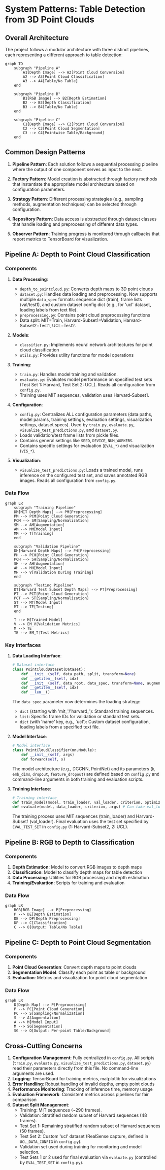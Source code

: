 # System Patterns: Table Detection from 3D Point Clouds

## Overall Architecture

The project follows a modular architecture with three distinct pipelines, each representing a different approach to table detection:

```mermaid
graph TD
    subgraph "Pipeline A"
        A1[Depth Image] --> A2[Point Cloud Conversion]
        A2 --> A3[Point Cloud Classification]
        A3 --> A4[Table/No Table]
    end
    
    subgraph "Pipeline B"
        B1[RGB Image] --> B2[Depth Estimation]
        B2 --> B3[Depth Classification]
        B3 --> B4[Table/No Table]
    end
    
    subgraph "Pipeline C"
        C1[Depth Image] --> C2[Point Cloud Conversion]
        C2 --> C3[Point Cloud Segmentation]
        C3 --> C4[Pointwise Table/Background]
    end
```

## Common Design Patterns

1. **Pipeline Pattern**: Each solution follows a sequential processing pipeline where the output of one component serves as input to the next.

2. **Factory Pattern**: Model creation is abstracted through factory methods that instantiate the appropriate model architecture based on configuration parameters.

3. **Strategy Pattern**: Different processing strategies (e.g., sampling methods, augmentation techniques) can be selected through configuration.

4. **Repository Pattern**: Data access is abstracted through dataset classes that handle loading and preprocessing of different data types.

5. **Observer Pattern**: Training progress is monitored through callbacks that report metrics to TensorBoard for visualization.

## Pipeline A: Depth to Point Cloud Classification

### Components

1. **Data Processing**:
   - `depth_to_pointcloud.py`: Converts depth maps to 3D point clouds
   - `dataset.py`: Handles data loading and preprocessing. Now supports multiple `data_spec` formats: sequence dict (train), frame lists (val/test1), and custom dataset config dict (e.g., for 'ucl' dataset, loading labels from text file).
   - `preprocessing.py`: Contains point cloud preprocessing functions
   - Data split: MIT=Train, Harvard-Subset1=Validation, Harvard-Subset2=Test1, UCL=Test2.

2. **Models**:
   - `classifier.py`: Implements neural network architectures for point cloud classification
   - `utils.py`: Provides utility functions for model operations

3. **Training**:
   - `train.py`: Handles model training and validation.
   - `evaluate.py`: Evaluates model performance on specified test sets (Test Set 1: Harvard, Test Set 2: UCL). Reads all configuration from `config.py`.
   - Training uses MIT sequences, validation uses Harvard-Subset1.

4. **Configuration**:
   - `config.py`: Centralizes ALL configuration parameters (data paths, model params, training settings, evaluation settings, visualization settings, dataset specs). Used by `train.py`, `evaluate.py`, `visualize_test_predictions.py`, and `dataset.py`.
   - Loads validation/test frame lists from pickle files.
   - Contains general settings like `SEED`, `DEVICE`, `NUM_WORKERS`.
   - Contains specific settings for evaluation (`EVAL_*`) and visualization (`VIS_*`).

5. **Visualization**:
   - `visualize_test_predictions.py`: Loads a trained model, runs inference on the configured test set, and saves annotated RGB images. Reads all configuration from `config.py`.

### Data Flow

```mermaid
graph LR
    subgraph "Training Pipeline"
    DM[MIT Depth Maps] --> PM[Preprocessing]
    PM --> PCM[Point Cloud Generation]
    PCM --> SM[Sampling/Normalization]
    SM --> AM[Augmentation]
    AM --> MM[Model Input]
    MM --> T[Training]
    end
    
    subgraph "Validation Pipeline"
    DH[Harvard Depth Maps] --> PH[Preprocessing]
    PH --> PCH[Point Cloud Generation]
    PCH --> SH[Sampling/Normalization]
    SH --> AH[Augmentation]
    AH --> MH[Model Input]
    MH --> V[Validation During Training]
    end

    subgraph "Testing Pipeline"
    DT[Harvard Test Subset Depth Maps] --> PT[Preprocessing]
    PT --> PCT[Point Cloud Generation]
    PCT --> ST[Sampling/Normalization]
    ST --> MT[Model Input]
    MT --> TE[Testing]
    end

    T --> M[Trained Model]
    V --> EM_V[Validation Metrics]
    M --> TE
    TE --> EM_T[Test Metrics]

```

### Key Interfaces

1. **Data Loading Interface**:
   ```python
   # Dataset interface
   class PointCloudDataset(Dataset):
       def __init__(self, data_path, split, transform=None)
       def __getitem__(self, idx)
       def __init__(self, data_root, data_spec, transform=None, augment=False, mode='train', ...)
       def __getitem__(self, idx)
       def __len__()
   ```
   
   The `data_spec` parameter now determines the loading strategy:
   - `dict` (starting with 'mit_'/'harvard_'): Standard training sequences.
   - `list`: Specific frame IDs for validation or standard test sets.
   - `dict` (with 'name' key, e.g., 'ucl'): Custom dataset configuration, loading labels from a specified text file.

2. **Model Interface**:
   ```python
   # Model interface
   class PointCloudClassifier(nn.Module):
       def __init__(self, args)
       def forward(self, x)
   ```
   
   The model architecture (e.g., DGCNN, PointNet) and its parameters (`k`, `emb_dims`, `dropout`, `feature_dropout`) are defined based on `config.py` and command-line arguments in both training and evaluation scripts.

3. **Training Interface**:
   ```python
   # Training interface
   def train_model(model, train_loader, val_loader, criterion, optimizer, scheduler, args)
   def evaluate(model, data_loader, criterion, args) # Can take val_loader or test_loader
   ```
   
   The training process uses MIT sequences (train_loader) and Harvard-Subset1 (val_loader).
   Final evaluation uses the test set specified by `EVAL_TEST_SET` in `config.py` (1: Harvard-Subset2, 2: UCL).

## Pipeline B: RGB to Depth to Classification

### Components

1. **Depth Estimation**: Model to convert RGB images to depth maps
2. **Classification**: Model to classify depth maps for table detection
3. **Data Processing**: Utilities for RGB processing and depth estimation
4. **Training/Evaluation**: Scripts for training and evaluation

### Data Flow

```mermaid
graph LR
    RGB[RGB Image] --> P[Preprocessing]
    P --> DE[Depth Estimation]
    DE --> DP[Depth Preprocessing]
    DP --> C[Classification]
    C --> O[Output: Table/No Table]
```

## Pipeline C: Depth to Point Cloud Segmentation

### Components

1. **Point Cloud Generation**: Convert depth maps to point clouds
2. **Segmentation Model**: Classify each point as table or background
3. **Evaluation**: Metrics and visualization for point cloud segmentation

### Data Flow

```mermaid
graph LR
    D[Depth Map] --> P[Preprocessing]
    P --> PC[Point Cloud Generation]
    PC --> S[Sampling/Normalization]
    S --> A[Augmentation]
    A --> M[Model Input]
    M --> SG[Segmentation]
    SG --> O[Output: Per-point Table/Background]
```

## Cross-Cutting Concerns

1. **Configuration Management**: Fully centralized in `config.py`. All scripts (`train.py`, `evaluate.py`, `visualize_test_predictions.py`, `dataset.py`) read their parameters directly from this file. No command-line arguments are used.
2. **Logging**: TensorBoard for training metrics, matplotlib for visualizations
3. **Error Handling**: Robust handling of invalid depths, empty point clouds
4. **Performance Monitoring**: Tracking of inference time, memory usage
5. **Evaluation Framework**: Consistent metrics across pipelines for fair comparison
6. **Dataset Split Management**:
   - Training: MIT sequences (~290 frames).
   - Validation: Stratified random subset of Harvard sequences (48 frames).
   - Test Set 1: Remaining stratified random subset of Harvard sequences (50 frames).
   - Test Set 2: Custom 'ucl' dataset (RealSense capture, defined in `UCL_DATA_CONFIG` in `config.py`).
   - Validation set used during training for monitoring and model selection.
   - Test Sets 1 or 2 used for final evaluation via `evaluate.py` (controlled by `EVAL_TEST_SET` in `config.py`).
